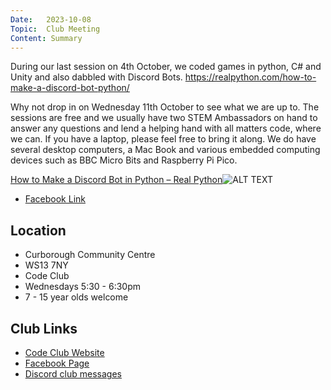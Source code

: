 ```yaml
---
Date:   2023-10-08
Topic:  Club Meeting
Content: Summary
---
```

During our last session on  4th October, we coded games in python, C# and Unity and also dabbled with Discord 
Bots.
https://realpython.com/how-to-make-a-discord-bot-python/

Why not drop in on Wednesday 11th October to see what we are up to. The sessions are free and we usually have two STEM Ambassadors on hand to answer any questions and lend a helping hand with all matters code, where we can. If you have a laptop, please feel free to bring it along. We do have several desktop computers, a Mac Book and various embedded computing devices such as BBC Micro Bits and Raspberry Pi Pico.

[How to Make a Discord Bot in Python – Real Python](https://l.facebook.com/l.php?u=https%3A%2F%2Frealpython.com%2Fhow-to-make-a-discord-bot-python%2F&h=AT3oWBevQUFTwMJdIGa_ra-9R_niwqjI8UYiO2Q8T3fDQAt3QIk7YSAfyu3rFmrufBeZs1Z3esRN9BdEpYpsqhs3DYWbGd5VuhncyDIPqJr6gKIffehT-C_KvIKIrJBN&s=1)![ALT TEXT](https://external.fbhx6-1.fna.fbcdn.net/emg1/v/t13/12121075030561442365?url=https%3A%2F%2Ffiles.realpython.com%2Fmedia%2FHow-to-Make-a-Discord-Bot-With-Python_Watermarked.23887eee3226.jpg&fb_obo=1&utld=realpython.com&stp=c420.0.1080.1080a_dst-emg0_q75_s720x720&ccb=13-1&oh=06_AbGt94e-x02pSIbh70T24LoitSX04JmClSVmJlFoqjahrQ&oe=65282F28&_nc_sid=ff403b)

* [Facebook Link](https://www.facebook.com/720665616418529/posts/830282468790176)

## Location

* Curborough Community Centre
* WS13 7NY
* Code Club
* Wednesdays 5:30 - 6:30pm
* 7 - 15 year olds welcome

## Club Links

* [Code Club Website](https://lichfield-code-club.github.io/)
* [Facebook Page](https://www.facebook.com/LichfieldCoders)
* [Discord club messages](https://discord.gg/szz6xGK)

